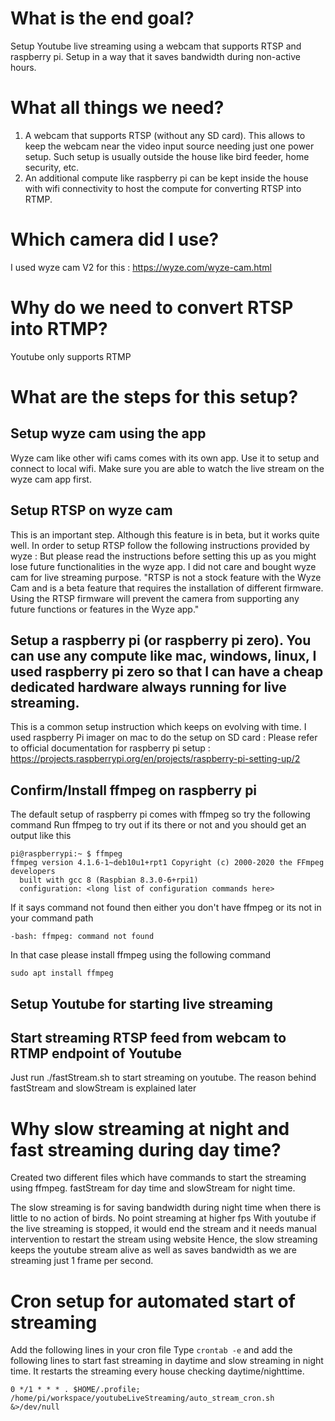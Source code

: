 
# What is the end goal?
Setup Youtube live streaming using a webcam that supports RTSP and raspberry pi. Setup in a way that it saves bandwidth during non-active hours.

# What all things we need?
1. A webcam that supports RTSP (without any SD card). This allows to keep the webcam near the video input source needing just one power setup. Such setup is usually outside the house like bird feeder, home security, etc. 
2. An additional compute like raspberry pi can be kept inside the house with wifi connectivity to host the compute for converting RTSP into RTMP.

# Which camera did I use?
I used wyze cam V2 for this : https://wyze.com/wyze-cam.html 

# Why do we need to convert RTSP into RTMP?
Youtube only supports RTMP

# What are the steps for this setup?
## Setup wyze cam using the app
Wyze cam like other wifi cams comes with its own app. Use it to setup and connect to local wifi. Make sure you are able to watch the live stream on the wyze cam app first.

## Setup RTSP on wyze cam
This is an important step. Although this feature is in beta, but it works quite well. In order to setup RTSP follow the following instructions provided by wyze : 
But please read the instructions before setting this up as you might lose future functionalities in the wyze app. I did not care and bought wyze cam for live streaming purpose. 
"RTSP is not a stock feature with the Wyze Cam and is a beta feature that requires the installation of different firmware.  Using the RTSP firmware will prevent the camera from supporting any future functions or features in the Wyze app."

## Setup a raspberry pi (or raspberry pi zero). You can use any compute like mac, windows, linux, I used raspberry pi zero so that I can have a cheap dedicated hardware always running for live streaming.
This is a common setup instruction which keeps on evolving with time. I used raspberry Pi imager on mac to do the setup on SD card : Please refer to official documentation for raspberry pi setup : https://projects.raspberrypi.org/en/projects/raspberry-pi-setting-up/2 

## Confirm/Install ffmpeg on raspberry pi
The default setup of raspberry pi comes with ffmpeg so try the following command
Run ffmpeg to try out if its there or not and you should get an output like this
```
pi@raspberrypi:~ $ ffmpeg
ffmpeg version 4.1.6-1~deb10u1+rpt1 Copyright (c) 2000-2020 the FFmpeg developers
  built with gcc 8 (Raspbian 8.3.0-6+rpi1)
  configuration: <long list of configuration commands here>
```

If it says command not found then either you don't have ffmpeg or its not in your command path
```
-bash: ffmpeg: command not found
```
In that case please install ffmpeg using the following command

```
sudo apt install ffmpeg
```

## Setup Youtube for starting live streaming
<TODO>
  
## Start streaming RTSP feed from webcam to RTMP endpoint of Youtube
Just run ./fastStream.sh to start streaming on youtube. The reason behind fastStream and slowStream is explained later


# Why slow streaming at night and fast streaming during day time?
Created two different files which have commands to start the streaming using ffmpeg. fastStream for day time and slowStream for night time. 

The slow streaming is for saving bandwidth during night time when there is little to no action of birds. No point streaming at higher fps
With youtube if the live streaming is stopped, it would end the stream and it needs manual intervention to restart the stream using website
Hence, the slow streaming keeps the youtube stream alive as well as saves bandwidth as we are streaming just 1 frame per second.

# Cron setup for automated start of streaming
Add the following lines in your cron file
Type ``` crontab -e ```
and add the following lines to start fast streaming in daytime and slow streaming in night time. It restarts the streaming every house checking daytime/nighttime.
```
0 */1 * * * . $HOME/.profile; /home/pi/workspace/youtubeLiveStreaming/auto_stream_cron.sh &>/dev/null
```
